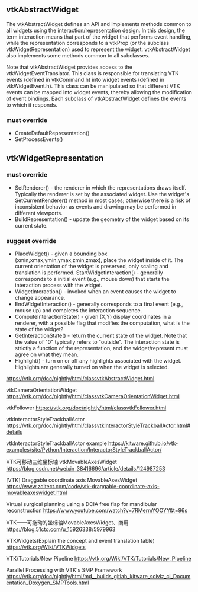 ## vtkAbstractWidget
The vtkAbstractWidget defines an API and implements methods common to all widgets using the interaction/representation design. In this design, the term interaction means that part of the widget that performs event handling, while the representation corresponds to a vtkProp (or the subclass vtkWidgetRepresentation) used to represent the widget. vtkAbstractWidget also implements some methods common to all subclasses.

Note that vtkAbstractWidget provides access to the vtkWidgetEventTranslator. This class is responsible for translating VTK events (defined in vtkCommand.h) into widget events (defined in vtkWidgetEvent.h). This class can be manipulated so that different VTK events can be mapped into widget events, thereby allowing the modification of event bindings. Each subclass of vtkAbstractWidget defines the events to which it responds.

### must override
* CreateDefaultRepresentation()
* SetProcessEvents()


## vtkWidgetRepresentation 

### must override
* SetRenderer() - the renderer in which the representations draws itself.
Typically the renderer is set by the associated widget.
Use the widget's SetCurrentRenderer() method in most cases;
otherwise there is a risk of inconsistent behavior as events
and drawing may be performed in different viewports.
* BuildRepresentation() - update the geometry of the widget based on its
current state.

### suggest override
* PlaceWidget() - given a bounding box (xmin,xmax,ymin,ymax,zmin,zmax), place
the widget inside of it. The current orientation of the widget
is preserved, only scaling and translation is performed.
StartWidgetInteraction() - generally corresponds to a initial event (e.g.,
mouse down) that starts the interaction process
with the widget.
* WidgetInteraction() - invoked when an event causes the widget to change
appearance.
* EndWidgetInteraction() - generally corresponds to a final event (e.g., mouse up)
and completes the interaction sequence.
* ComputeInteractionState() - given (X,Y) display coordinates in a renderer, with a
possible flag that modifies the computation,
what is the state of the widget?
* GetInteractionState() - return the current state of the widget. Note that the
value of "0" typically refers to "outside". The
interaction state is strictly a function of the
representation, and the widget/represent must agree
on what they mean.
* Highlight() - turn on or off any highlights associated with the widget.
Highlights are generally turned on when the widget is selected.


https://vtk.org/doc/nightly/html/classvtkAbstractWidget.html

vtkCameraOrientationWidget 
https://vtk.org/doc/nightly/html/classvtkCameraOrientationWidget.html

vtkFollower
https://vtk.org/doc/nightly/html/classvtkFollower.html

vtkInteractorStyleTrackballActor
https://vtk.org/doc/nightly/html/classvtkInteractorStyleTrackballActor.html#details

vtkInteractorStyleTrackballActor example
https://kitware.github.io/vtk-examples/site/Python/Interaction/InteractorStyleTrackballActor/

VTK可移动三维坐标轴 vtkMovableAxesWidget
https://blog.csdn.net/weixin_38416696/article/details/124987253

[VTK] Draggable coordinate axis MovableAxesWidget
https://www.zditect.com/code/vtk-draggable-coordinate-axis-movableaxeswidget.html

Virtual surgical planning using a DCIA free flap for mandibular reconstruction
https://www.youtube.com/watch?v=7RMermYOOYY&t=96s

VTK——可拖动的坐标轴MovableAxesWidget、商用
https://blog.51cto.com/u_15926338/5979963

VTKWidgets(Explain the concept and event translation table)
https://vtk.org/Wiki/VTKWidgets

VTK/Tutorials/New Pipeline
https://vtk.org/Wiki/VTK/Tutorials/New_Pipeline

Parallel Processing with VTK's SMP Framework
https://vtk.org/doc/nightly/html/md__builds_gitlab_kitware_sciviz_ci_Documentation_Doxygen_SMPTools.html